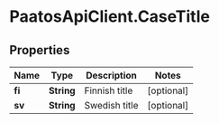 # PaatosApiClient.CaseTitle

## Properties
Name | Type | Description | Notes
------------ | ------------- | ------------- | -------------
**fi** | **String** | Finnish title | [optional] 
**sv** | **String** | Swedish title | [optional] 


